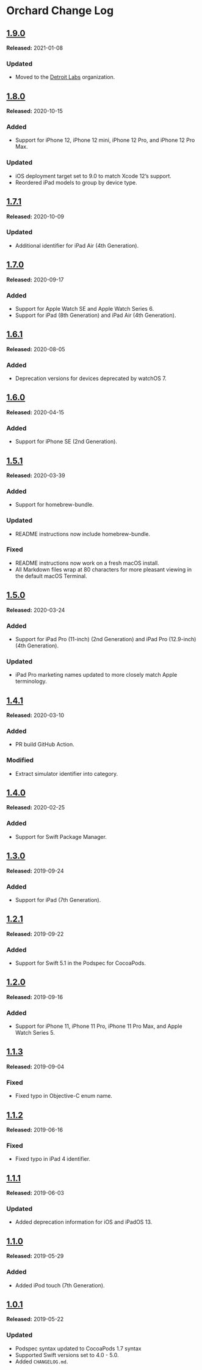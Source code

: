 # Orchard Change Log

## [1.9.0](https://github.com/Detroit-Labs/Orchard/releases/tag/1.9.0)
**Released:** 2021-01-08

### Updated
- Moved to the [Detroit Labs](https://github.com/Detroit-Labs) organization.

## [1.8.0](https://github.com/Detroit-Labs/Orchard/releases/tag/1.8.0)
**Released:** 2020-10-15

### Added
- Support for iPhone 12, iPhone 12 mini, iPhone 12 Pro, and iPhone 12 Pro Max.

### Updated
- iOS deployment target set to 9.0 to match Xcode 12’s support.
- Reordered iPad models to group by device type.

## [1.7.1](https://github.com/Detroit-Labs/Orchard/releases/tag/1.7.1)
**Released:** 2020-10-09

### Updated
- Additional identifier for iPad Air (4th Generation).

## [1.7.0](https://github.com/Detroit-Labs/Orchard/releases/tag/1.7.0)
**Released:** 2020-09-17

### Added
- Support for Apple Watch SE and Apple Watch Series 6.
- Support for iPad (8th Generation) and iPad Air (4th Generation).

## [1.6.1](https://github.com/Detroit-Labs/Orchard/releases/tag/1.6.1)
**Released:** 2020-08-05

### Added
- Deprecation versions for devices deprecated by watchOS 7.

## [1.6.0](https://github.com/Detroit-Labs/Orchard/releases/tag/1.6.0)
**Released:** 2020-04-15

### Added
- Support for iPhone SE (2nd Generation).

## [1.5.1](https://github.com/Detroit-Labs/Orchard/releases/tag/1.5.1)
**Released:** 2020-03-39

### Added
- Support for homebrew-bundle.

### Updated
- README instructions now include homebrew-bundle.

### Fixed
- README instructions now work on a fresh macOS install.
- All Markdown files wrap at 80 characters for more pleasant viewing in the
  default macOS Terminal.

## [1.5.0](https://github.com/Detroit-Labs/Orchard/releases/tag/1.5.0)
**Released:** 2020-03-24

### Added
- Support for iPad Pro (11-inch) (2nd Generation) and iPad Pro (12.9-inch)
(4th Generation).

### Updated
- iPad Pro marketing names updated to more closely match Apple terminology.

## [1.4.1](https://github.com/Detroit-Labs/Orchard/releases/tag/1.4.1)
**Released:** 2020-03-10

### Added
- PR build GitHub Action.

### Modified
- Extract simulator identifier into category.

## [1.4.0](https://github.com/Detroit-Labs/Orchard/releases/tag/1.4.0)
**Released:** 2020-02-25

### Added
- Support for Swift Package Manager.

## [1.3.0](https://github.com/Detroit-Labs/Orchard/releases/tag/1.3.0)
**Released:** 2019-09-24

### Added
- Support for iPad (7th Generation).

## [1.2.1](https://github.com/Detroit-Labs/Orchard/releases/tag/1.2.1)
**Released:** 2019-09-22

### Added
- Support for Swift 5.1 in the Podspec for CocoaPods.

## [1.2.0](https://github.com/Detroit-Labs/Orchard/releases/tag/1.2.0)
**Released:** 2019-09-16

### Added
- Support for iPhone 11, iPhone 11 Pro, iPhone 11 Pro Max, and Apple Watch
Series 5.

## [1.1.3](https://github.com/Detroit-Labs/Orchard/releases/tag/1.1.3)
**Released:** 2019-09-04

### Fixed
- Fixed typo in Objective-C enum name.

## [1.1.2](https://github.com/Detroit-Labs/Orchard/releases/tag/1.1.2)
**Released:** 2019-06-16

### Fixed
- Fixed typo in iPad 4 identifier.

## [1.1.1](https://github.com/Detroit-Labs/Orchard/releases/tag/1.1.1)
**Released:** 2019-06-03
 
### Updated
 - Added deprecation information for iOS and iPadOS 13.

## [1.1.0](https://github.com/Detroit-Labs/Orchard/releases/tag/1.1.0)
**Released:** 2019-05-29

### Added
 - Added iPod touch (7th Generation).
  
## [1.0.1](https://github.com/Detroit-Labs/Orchard/releases/tag/1.0.1)
**Released:** 2019-05-22

### Updated
  - Podspec syntax updated to CocoaPods 1.7 syntax
  - Supported Swift versions set to 4.0 - 5.0.
  - Added `CHANGELOG.md`.
